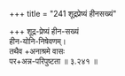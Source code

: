 +++
title = "241 शूद्रप्रेष्यं हीनसख्यं"

+++
शूद्र-प्रेष्यं हीन-सख्यं  
हीन-योनि-निषेवणम्।  
तथैव +अनाश्रमे वासः  
पर+अन्न-परिपुष्टता  ॥ ३.२४१ ॥